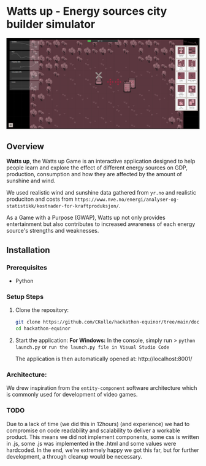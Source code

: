 # Watts up - Energy sources city builder simulator

![Screenshot of Watts up](https://github.com/CKolle/hackathon-equinor/blob/main/docs/Screenshot2.png)

## Overview
**Watts up**, the Watts up Game is an interactive application designed to help people learn and explore the effect of different energy sources on GDP, production, consumption and how they are affected by the amount of sunshine and wind.

We used realistic wind and sunshine data gathered from `yr.no` and realistic produciton and costs from `https://www.nve.no/energi/analyser-og-statistikk/kostnader-for-kraftproduksjon/`.

As a Game with a Purpose (GWAP), Watts up not only provides entertainment but also contributes to increased awareness of each energy source's strengths and weaknesses.

## Installation

### Prerequisites
- Python

### Setup Steps

1. Clone the repository:
   ```bash
   git clone https://github.com/CKolle/hackathon-equinor/tree/main/docs
   cd hackathon-equinor
   ```

3. Start the application:
   **For Windows:**
      In the console, simply run > `python launch.py` or `run the launch.py file in Visual Studio Code` 

   The application is then automatically opened at:
      http://localhost:8001/

### Architecture:
We drew inspiration from the `entity-component` software architecture which is commonly used for development of video games. 

### TODO
Due to a lack of time (we did this in 12hours) (and experience) we had to compromise on code readability and scalability to deliver a workable product.
This means we did not implement components, some css is written in .js, some .js was implemented in the .html and some values were hardcoded. In the end, we're extremely happy we got this far, but for further development, a through cleanup would be necessary. 
